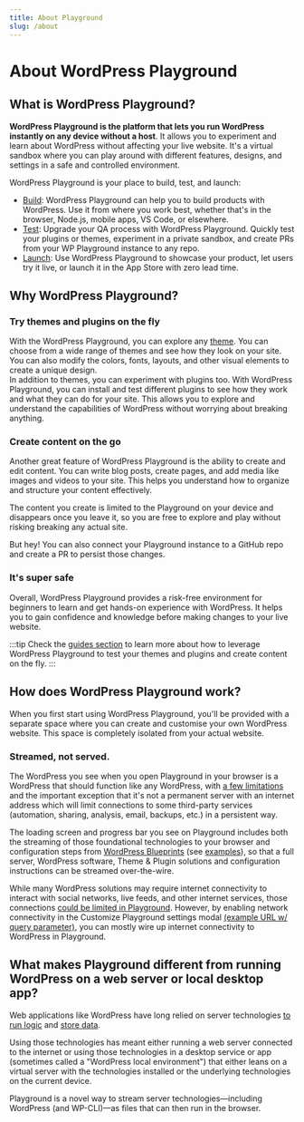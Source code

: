 ```yaml
---
title: About Playground
slug: /about
---
```


# About WordPress Playground

## What is WordPress Playground?

**WordPress Playground is the platform that lets you run WordPress instantly on any device without a host**. It allows you to experiment and learn about WordPress without affecting your live website. It's a virtual sandbox where you can play around with different features, designs, and settings in a safe and controlled environment.

WordPress Playground is your place to build, test, and launch:

-   [Build](/about/build): WordPress Playground can help you to build products with WordPress. Use it from where you work best, whether that's in the browser, Node.js, mobile apps, VS Code, or elsewhere.
-   [Test](/about/test): Upgrade your QA process with WordPress Playground. Quickly test your plugins or themes, experiment in a private sandbox, and create PRs from your WP Playground instance to any repo.
-   [Launch](/about/launch): Use WordPress Playground to showcase your product, let users try it live, or launch it in the App Store with zero lead time.

## Why WordPress Playground?

### Try themes and plugins on the fly

With the WordPress Playground, you can explore any [theme](https://developer.wordpress.org/themes/getting-started/what-is-a-theme/). You can choose from a wide range of themes and see how they look on your site. You can also modify the colors, fonts, layouts, and other visual elements to create a unique design. \
In addition to themes, you can experiment with plugins too. With WordPress Playground, you can install and test different plugins to see how they work and what they can do for your site. This allows you to explore and understand the capabilities of WordPress without worrying about breaking anything.

### Create content on the go

Another great feature of WordPress Playground is the ability to create and edit content. You can write blog posts, create pages, and add media like images and videos to your site. This helps you understand how to organize and structure your content effectively.

The content you create is limited to the Playground on your device and disappears once you leave it, so you are free to explore and play without risking breaking any actual site.

But hey! You can also connect your Playground instance to a GitHub repo and create a PR to persist those changes.

### It's super safe

Overall, WordPress Playground provides a risk-free environment for beginners to learn and get hands-on experience with WordPress. It helps you to gain confidence and knowledge before making changes to your live website.

:::tip
Check the [guides section](/guides) to learn more about how to leverage WordPress Playground to test your themes and plugins and create content on the fly.
:::

## How does WordPress Playground work?

When you first start using WordPress Playground, you'll be provided with a separate space where you can create and customise your own WordPress website. This space is completely isolated from your actual website.

### Streamed, not served.

The WordPress you see when you open Playground in your browser is a WordPress that should function like any WordPress, with [a few limitations](/developers/limitations) and the important exception that it's not a permanent server with an internet address which will limit connections to some third-party services (automation, sharing, analysis, email, backups, etc.) in a persistent way.

The loading screen and progress bar you see on Playground includes both the streaming of those foundational technologies to your browser and configuration steps from [WordPress Blueprints](/blueprints) (see [examples](/blueprints/examples)), so that a full server, WordPress software, Theme & Plugin solutions and configuration instructions can be streamed over-the-wire.

While many WordPress solutions may require internet connectivity to interact with social networks, live feeds, and other internet services, those connections [could be limited in Playground](/developers/architecture/wasm-php-overview#networking-support-varies-between-platforms). However, by enabling network connectivity in the Customize Playground settings modal [(example URL w/ query parameter)](https://playground.wordpress.net/?networking=yes), you can mostly wire up internet connectivity to WordPress in Playground.

## What makes Playground different from running WordPress on a web server or local desktop app?

Web applications like WordPress have long relied on server technologies [to run logic](/developers/architecture/wasm-php-overview) and [store data](/developers/architecture/wordpress#sqlite).

Using those technologies has meant either running a web server connected to the internet or using those technologies in a desktop service or app (sometimes called a "WordPress local environment") that either leans on a virtual server with the technologies installed or the underlying technologies on the current device.

Playground is a novel way to stream server technologies—including WordPress (and WP-CLI)—as files that can then run in the browser.
